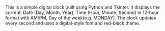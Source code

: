 This is a simple digital clock built using Python and Tkinter.
It displays the current:
Date (Day, Month, Year),
Time (Hour, Minute, Second) in 12-hour format with AM/PM,
Day of the week(e.g. MONDAY).
The clock updates every second and uses a digital-style font and red-black theme.
